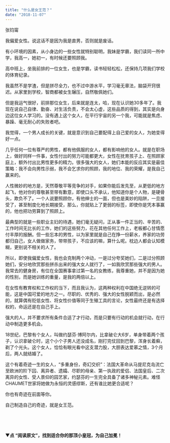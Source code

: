 ```yaml
---
title: "什么是女王范？"
date: "2018-11-07"
---
```


张钧甯

我偏爱女性。说这话不是因为我是直男，否则就是废话。

有小环境的因素，从小身边的一些女性就特别聪明，我妹是学霸，我们读同一所中学，我高一，她初一，有时候还要照顾我。

高中班上，坐我前排的一位女生，也是学霸，读书轻轻松松，还保持几项我们学校的体育纪录。

我虽然不是学渣，但是拼尽全力，也不过中游水平，学习毫无章法，脑袋开窍很迟。从家里到学校，智商都被女生辗压，自然敬佩她们。

但是我运气很好，前排那位女生，后来就是连太，哈，现在认识她30多年了。我现在说自己自律、勤奋、对生活负责，不会太心虚，这些品质的得到，其实是向身边这位女人学习的。没有遇上这个女人，在平行宇宙的另一个我，可能就是焦虑、暴躁、毫无耐心的失败者吧。

我觉得，一个男人成长的关键，就是意识到自己要配得上自己爱的女人，为她变得好一点。

几乎任何一位有尊严的男性，都有他佩服的女人，都有影响他的女人。就是在职场上，做好同样一件事，女性付出的努力可能都更大，女性在抚育孩子上、在照顾家庭上，额外付出比男性更多的精力。很多强大的女人，她们本能的反应其实是最佳策略：我不会向男性示弱，我不会乞求你的照顾，我的地位、我的荣耀，是我自己赢来的。

人性微妙的地方是，天然尊敬平等竞争的对手，如果你能后发先至，从更低的地方起飞，他对你的尊敬甚至带有歉意，即使口头不承认，他知道你是个人物，是硬骨头，欺负不了。一个人说要照顾你，有他绅士的一面，但也是美妙的陷阱，一旦接受了，甚至制度化地长期接受，那么，你就贴上了更弱的标签，即使你是凭本事赢的，他也把功劳算到了照顾上。

最典型的就是一些职业主妇的待遇，她们毫无疑问，正从事一件正当的、辛苦的、工作时间无比长的工作，她们的这些努力，花在其他任何工作上，老板都心甘情愿付丰厚的报酬。但一些忘本的男性，以为家里就是自己在挣一份薪水，养家的功劳都归自己，女人做做家务，带带孩子，不应该的嘛，算什么呢。枕边人都会认知模糊，更别说不相关的人了。

所以，即使我偏爱女性，我也会克制两个冲动，一是过分夸奖她们，二是过分照顾她们，安分地欣赏那些拼杀出来的强大女人就行了，一如我欣赏那些强大的男人。我常去的健身房，有位在全国赛事拿过第一名的女教练，我尊重她，并不是因为她的性别，而是她训练的重量，是我的两倍以上。

在女性有教育权和工作权的当下，而且我认为，这两种权利在中国绝无逆转的可能，这是中国可爱的地方之一。尽职的、优秀的、强大的女性脱颖而出，是必然的，就算偶有贬低女性、将女性价值等同于生殖工具的言论，女性最终还是有选择权的，命运还是在自己手上。

强大的人，并不要求所有条件合适了才行动，而是只要有行动的机会就行动，在行动中制造更多机会。

18世纪，巴黎有个女人，叫做约瑟芬·博阿尔内，比拿破仑大6岁，单身带着两个孩子，认识拿破仑时，这个小个子男人还没成名，刚打完仗回到巴黎，浑身长着癣，剃了个光头。这个女人，恰恰有眼光看中这支潜力股，大胆表达爱慕之情，3个月后，两人就结婚了。

这个有着奇迹一生的女人，“多重身份，奇幻交织”：法国大革命从马提尼克岛流亡至欧洲的阶下囚、离异者、遗孀、尽职的母亲、第一执政的爱侣、法国皇后、二次离异的女性、受人景仰的园艺家，约瑟芬的一生完全具备了诸多神秘元素。难怪CHAUMET世家将她做为永恒的灵感缪斯，还有谁比她更合适呢？

你也有奇迹在前面等你。

自己制造自己的奇迹，就是女王范。

 

 

▼**点 “阅读原文”，找到适合你的那顶小皇冠，为自己加冕！**
